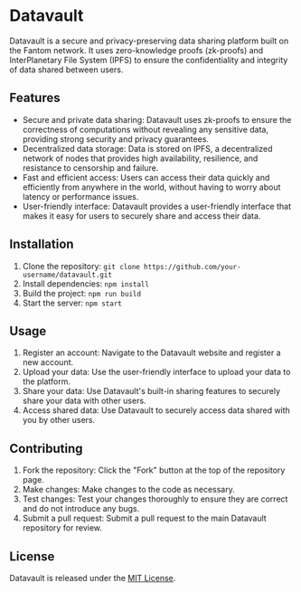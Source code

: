 <!DOCTYPE html>
<html>
  <head>
    <meta charset="utf-8">
    <title>Datavault</title>
  </head>
  <body>
    <h1>Datavault</h1>
    <p>Datavault is a secure and privacy-preserving data sharing platform built on the Fantom network. It uses zero-knowledge proofs (zk-proofs) and InterPlanetary File System (IPFS) to ensure the confidentiality and integrity of data shared between users.</p>
    <h2>Features</h2>
    <ul>
      <li>Secure and private data sharing: Datavault uses zk-proofs to ensure the correctness of computations without revealing any sensitive data, providing strong security and privacy guarantees.</li>
      <li>Decentralized data storage: Data is stored on IPFS, a decentralized network of nodes that provides high availability, resilience, and resistance to censorship and failure.</li>
      <li>Fast and efficient access: Users can access their data quickly and efficiently from anywhere in the world, without having to worry about latency or performance issues.</li>
      <li>User-friendly interface: Datavault provides a user-friendly interface that makes it easy for users to securely share and access their data.</li>
    </ul>
    <h2>Installation</h2>
    <ol>
      <li>Clone the repository: <code>git clone https://github.com/your-username/datavault.git</code></li>
      <li>Install dependencies: <code>npm install</code></li>
      <li>Build the project: <code>npm run build</code></li>
      <li>Start the server: <code>npm start</code></li>
    </ol>
    <h2>Usage</h2>
    <ol>
      <li>Register an account: Navigate to the Datavault website and register a new account.</li>
      <li>Upload your data: Use the user-friendly interface to upload your data to the platform.</li>
      <li>Share your data: Use Datavault's built-in sharing features to securely share your data with other users.</li>
      <li>Access shared data: Use Datavault to securely access data shared with you by other users.</li>
    </ol>
    <h2>Contributing</h2>
    <ol>
      <li>Fork the repository: Click the "Fork" button at the top of the repository page.</li>
      <li>Make changes: Make changes to the code as necessary.</li>
      <li>Test changes: Test your changes thoroughly to ensure they are correct and do not introduce any bugs.</li>
      <li>Submit a pull request: Submit a pull request to the main Datavault repository for review.</li>
    </ol>
    <h2>License</h2>
    <p>Datavault is released under the <a href="https://opensource.org/licenses/MIT">MIT License</a>.</p>
  </body>
</html>
